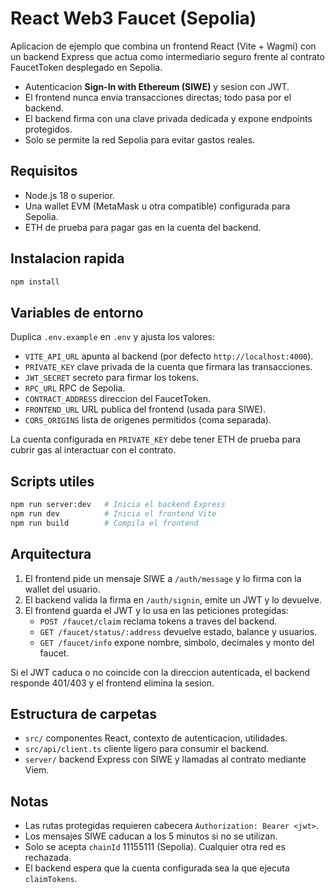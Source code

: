 ﻿# React Web3 Faucet (Sepolia)

Aplicacion de ejemplo que combina un frontend React (Vite + Wagmi) con un backend Express que actua como intermediario seguro frente al contrato FaucetToken desplegado en Sepolia.

- Autenticacion **Sign-In with Ethereum (SIWE)** y sesion con JWT.
- El frontend nunca envia transacciones directas; todo pasa por el backend.
- El backend firma con una clave privada dedicada y expone endpoints protegidos.
- Solo se permite la red Sepolia para evitar gastos reales.

## Requisitos

- Node.js 18 o superior.
- Una wallet EVM (MetaMask u otra compatible) configurada para Sepolia.
- ETH de prueba para pagar gas en la cuenta del backend.

## Instalacion rapida

```bash
npm install
```

## Variables de entorno

Duplica `.env.example` en `.env` y ajusta los valores:

- `VITE_API_URL` apunta al backend (por defecto `http://localhost:4000`).
- `PRIVATE_KEY` clave privada de la cuenta que firmara las transacciones.
- `JWT_SECRET` secreto para firmar los tokens.
- `RPC_URL` RPC de Sepolia.
- `CONTRACT_ADDRESS` direccion del FaucetToken.
- `FRONTEND_URL` URL publica del frontend (usada para SIWE).
- `CORS_ORIGINS` lista de origenes permitidos (coma separada).

La cuenta configurada en `PRIVATE_KEY` debe tener ETH de prueba para cubrir gas al interactuar con el contrato.

## Scripts utiles

```bash
npm run server:dev   # Inicia el backend Express
npm run dev          # Inicia el frontend Vite
npm run build        # Compila el frontend
```

## Arquitectura

1. El frontend pide un mensaje SIWE a `/auth/message` y lo firma con la wallet del usuario.
2. El backend valida la firma en `/auth/signin`, emite un JWT y lo devuelve.
3. El frontend guarda el JWT y lo usa en las peticiones protegidas:
   - `POST /faucet/claim` reclama tokens a traves del backend.
   - `GET /faucet/status/:address` devuelve estado, balance y usuarios.
   - `GET /faucet/info` expone nombre, simbolo, decimales y monto del faucet.

Si el JWT caduca o no coincide con la direccion autenticada, el backend responde 401/403 y el frontend elimina la sesion.

## Estructura de carpetas

- `src/` componentes React, contexto de autenticacion, utilidades.
- `src/api/client.ts` cliente ligero para consumir el backend.
- `server/` backend Express con SIWE y llamadas al contrato mediante Viem.

## Notas

- Las rutas protegidas requieren cabecera `Authorization: Bearer <jwt>`.
- Los mensajes SIWE caducan a los 5 minutos si no se utilizan.
- Solo se acepta `chainId` 11155111 (Sepolia). Cualquier otra red es rechazada.
- El backend espera que la cuenta configurada sea la que ejecuta `claimTokens`.

